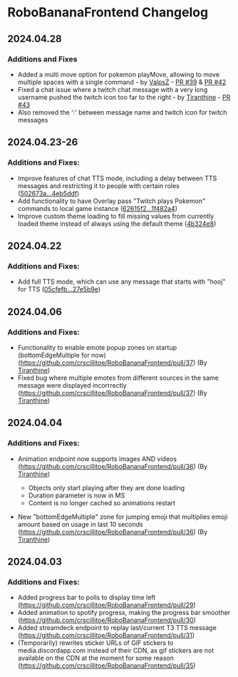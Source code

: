 # RoboBananaFrontend Changelog
## 2024.04.28
### Additions and Fixes
- Added a multi move option for pokemon playMove, allowing to move multiple spaces with a single command - by [ValpsZ](https://github.com/ValpsZ) - [PR #39](https://github.com/crscillitoe/RoboBananaFrontend/pull/39) & [PR #42](https://github.com/crscillitoe/RoboBananaFrontend/pull/42)
- Fixed a chat issue where a twitch chat message with a very long username pushed the twitch icon too far to the right - by [Tiranthine](https://github.com/Tiranthine) - [PR #43](https://github.com/crscillitoe/RoboBananaFrontend/pull/43)
- Also removed the ':' between message name and twitch icon for twitch messages

## 2024.04.23-26
### Additions and Fixes:
- Improve features of chat TTS mode, including a delay between TTS messages and restricting it to people with certain roles ([502673a...4eb5ddf](https://github.com/crscillitoe/RoboBananaFrontend/compare/df08d7f...4eb5ddf))
- Add functionality to have Overlay pass "Twitch plays Pokemon" commands to local game instance ([62615f2...1f482a4](https://github.com/crscillitoe/RoboBananaFrontend/compare/4eb5ddf...1f482a4))
- Improve custom theme loading to fill missing values from currently loaded theme instead of always using the default theme ([4b324e8](https://github.com/crscillitoe/RoboBananaFrontend/commit/4b324e88fead4f82ee3e3c412a74482e346374d5))

## 2024.04.22
### Additions and Fixes:
- Add full TTS mode, which can use any message that starts with "hooj" for TTS ([05cfefb...27e5b9e](https://github.com/crscillitoe/RoboBananaFrontend/compare/7f65afe...27e5b9e))
  
## 2024.04.06
### Additions and Fixes:
- Functionality to enable emote popup zones on startup (bottomEdgeMultiple for now) (https://github.com/crscillitoe/RoboBananaFrontend/pull/37) (By [Tiranthine](https://github.com/Tiranthine))
- Fixed bug where multiple emotes from different sources in the same message were displayed incorrrectly (https://github.com/crscillitoe/RoboBananaFrontend/pull/37) (By [Tiranthine](https://github.com/Tiranthine))

## 2024.04.04
### Additions and Fixes:
- Animation endpoint now supports images AND videos (https://github.com/crscillitoe/RoboBananaFrontend/pull/36) (By [Tiranthine](https://github.com/Tiranthine))
  - Objects only start playing after they are done loading
  - Duration parameter is now in MS
  - Content is no longer cached so animations restart
 
- New "bottomEdgeMultiple" zone for jumping emoji that multiplies emoji amount based on usage in last 10 seconds (https://github.com/crscillitoe/RoboBananaFrontend/pull/36) (By [Tiranthine](https://github.com/Tiranthine))

## 2024.04.03
### Additions and Fixes:
- Added progress bar to polls to display time left (https://github.com/crscillitoe/RoboBananaFrontend/pull/29)
- Added animation to spotify progress, making the progress bar smoother (https://github.com/crscillitoe/RoboBananaFrontend/pull/30)
- Added streamdeck endpoint to replay last/current T3 TTS message (https://github.com/crscillitoe/RoboBananaFrontend/pull/31)
- (Temporarily) rewrites sticker URLs of GIF stickers to media.discordapp.com instead of their CDN, as gif stickers are not available on the CDN at the moment for some reason (https://github.com/crscillitoe/RoboBananaFrontend/pull/35)
